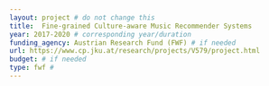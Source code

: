 ```yaml
---
layout: project # do not change this
title: 	Fine-grained Culture-aware Music Recommender Systems
year: 2017-2020	# corresponding year/duration
funding_agency: Austrian Research Fund (FWF) # if needed
url: https://www.cp.jku.at/research/projects/V579/project.html
budget: # if needed
type: fwf #
---
```

